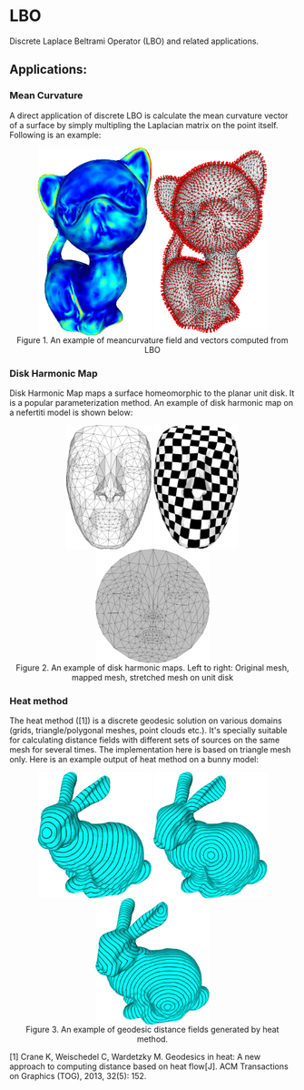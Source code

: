 # LBO
Discrete Laplace Beltrami Operator (LBO) and related applications.

## Applications:

### Mean Curvature
A direct application of discrete LBO is calculate the mean curvature vector of a surface by simply multipling the Laplacian matrix on the point itself. Following is an example:
<div align="center">
<img src="figures/curvature_value_crop.png" width="200" align="center"/>
<img src="figures/curvature_vector_crop.png" width="200" align="center"/>
<br>
<caption align="bottom">Figure 1. An example of meancurvature field and vectors computed from LBO</caption>
</div>

### Disk Harmonic Map
Disk Harmonic Map maps a surface homeomorphic to the planar unit disk. It is a popular parameterization method. An example of disk harmonic map on a nefertiti model is shown below:
<div align="center">
<img src="figures/harmonic_map00_crop.png" width="150" align="center"/>
<img src="figures/harmonic_map01_crop.png" width="150" align="center"/>
<img src="figures/harmonic_map02_crop.png" width="200" align="center"/>
<br>
<caption align="bottom">Figure 2. An example of disk harmonic maps. Left to right: Original mesh, mapped mesh, stretched mesh on unit disk</caption>
</div>

### Heat method
The heat method ([1]) is a discrete geodesic solution on various domains (grids, triangle/polygonal meshes, point clouds etc.). It's specially suitable for calculating distance fields with different sets of sources on the same mesh for several times. The implementation here is based on triangle mesh only. Here is an example output of heat method on a bunny model:
<div align="center">
<img src="figures/heat_method00_crop.png" width="200" align="center"/>
<img src="figures/heat_method01_crop.png" width="200" align="center"/>
<img src="figures/heat_method02_crop.png" width="200" align="center"/>
<br>
<caption align="bottom">Figure 3. An example of geodesic distance fields generated by heat method.</caption>
</div>

[1] Crane K, Weischedel C, Wardetzky M. Geodesics in heat: A new approach to computing distance based on heat flow[J]. ACM Transactions on Graphics (TOG), 2013, 32(5): 152.
